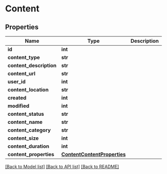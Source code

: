# Content

## Properties
Name | Type | Description | Notes
------------ | ------------- | ------------- | -------------
**id** | **int** |  | [optional] 
**content_type** | **str** |  | [optional] 
**content_description** | **str** |  | [optional] 
**content_url** | **str** |  | [optional] 
**user_id** | **int** |  | [optional] 
**content_location** | **str** |  | [optional] 
**created** | **int** |  | [optional] 
**modified** | **int** |  | [optional] 
**content_status** | **str** |  | [optional] 
**content_name** | **str** |  | [optional] 
**content_category** | **str** |  | [optional] 
**content_size** | **int** |  | [optional] 
**content_duration** | **int** |  | [optional] 
**content_properties** | [**ContentContentProperties**](ContentContentProperties.md) |  | [optional] 

[[Back to Model list]](../README.md#documentation-for-models) [[Back to API list]](../README.md#documentation-for-api-endpoints) [[Back to README]](../README.md)


